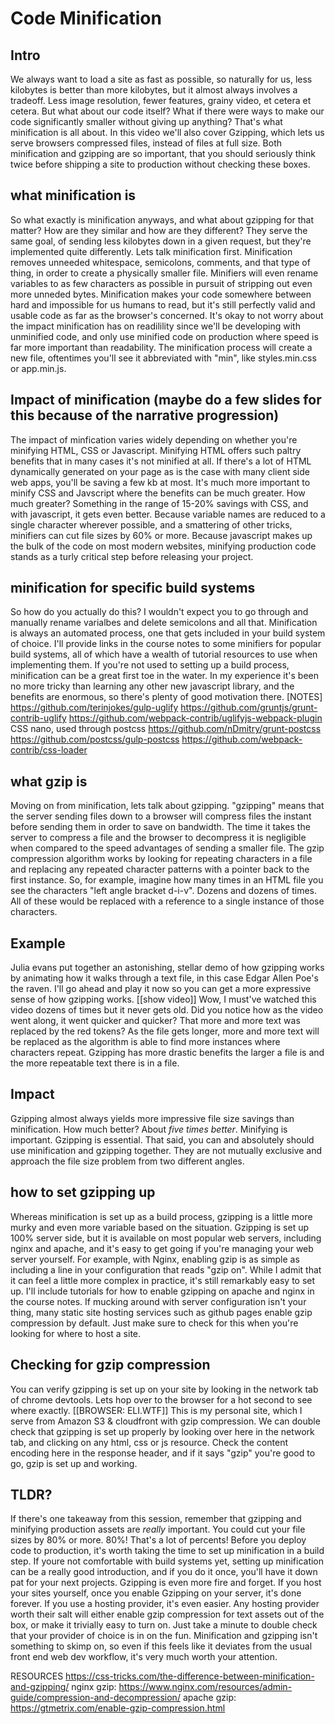 # Code Minification

## Intro

We always want to load a site as fast as possible, so naturally for us, less kilobytes is better than more kilobytes, but it almost always involves a tradeoff. Less image resolution, fewer features, grainy video, et cetera et cetera. But what about our code itself? What if there were ways to make our code significantly smaller without giving up anything? That's what minification is all about. In this video we'll also cover Gzipping, which lets us serve browsers compressed files, instead of files at full size. Both minification and gzipping are so important, that you should seriously think twice before shipping a site to production without checking these boxes.

## what minification is

So what exactly is minification anyways, and what about gzipping for that matter? How are they similar and how are they different? They serve the same goal, of sending less kilobytes down in a given request, but they're implemented quite differently. Lets talk minification first. Minification removes unneeded whitespace, semicolons, comments, and that type of thing, in order to create a physically smaller file. Minifiers will even rename variables to as few characters as possible in pursuit of stripping out even more unneded bytes. Minification makes your code somewhere between hard and impossible for us humans to read, but it's still perfectly valid and usable code as far as the browser's concerned. It's okay to not worry about the impact minification has on readilility since we'll be developing with unminified code, and only use minified code on production where speed is far more important than readability. The minification process will create a new file, oftentimes you'll see it abbreviated with "min", like styles.min.css or app.min.js.

## Impact of minification (maybe do a few slides for this because of the narrative progression)

The impact of minfication varies widely depending on whether you're minifying HTML, CSS or Javascript. Minifying HTML offers such paltry benefits that in many cases it's not minified at all. If there's a lot of HTML dynamically generated on your page as is the case with many client side web apps, you'll be saving a few kb at most. It's much more important to minify CSS and Javscript where the benefits can be much greater. How much greater? Something in the range of 15-20% savings with CSS, and with javascript, it gets even better. Because variable names are reduced to a single character wherever possible, and a smattering of other tricks, minifiers can cut file sizes by 60% or more. Because javascript makes up the bulk of the code on most modern websites, minifying production code stands as a turly critical step before releasing your project.

## minification for specific build systems

So how do you actually do this? I wouldn't expect you to go through and manually rename varialbes and delete semicolons and all that. Minification is always an automated process, one that gets included in your build system of choice. I'll provide links in the course notes to some minifiers for popular build systems, all of which have a wealth of tutorial resources to use when implementing them. If you're not used to setting up a build process, minification can be a great first toe in the water. In my experience it's been no more tricky than learning any other new javascript library, and the benefits are enormous, so there's plenty of good motivation there.
[NOTES]
https://github.com/terinjokes/gulp-uglify
https://github.com/gruntjs/grunt-contrib-uglify
https://github.com/webpack-contrib/uglifyjs-webpack-plugin
CSS nano, used through postcss
https://github.com/nDmitry/grunt-postcss
https://github.com/postcss/gulp-postcss
https://github.com/webpack-contrib/css-loader

## what gzip is

Moving on from minification, lets talk about gzipping. "gzipping" means that the server sending files down to a browser will compress files the instant before sending them in order to save on bandwidth. The time it takes the server to compress a file and the browser to decompress it is negligible when compared to the speed advantages of sending a smaller file. The gzip compression algorithm works by looking for repeating characters in a file and replacing any repeated character patterns with a pointer back to the first instance. So, for example, imagine how many times in an HTML file you see the characters "left angle bracket d-i-v". Dozens and dozens of times. All of these would be replaced with a reference to a single instance of those characters.

## Example

Julia evans put together an astonishing, stellar demo of how gzipping works by animating how it walks through a text file, in this case Edgar Allen Poe's the raven. I'll go ahead and play it now so you can get a more expressive sense of how gzipping works.
[[show video]]
Wow, I must've watched this video dozens of times but it never gets old. Did you notice how as the video went along, it went quicker and quicker? That more and more text was replaced by the red tokens? As the file gets longer, more and more text will be replaced as the algorithm is able to find more instances where characters repeat. Gzipping has more drastic benefits the larger a file is and the more repeatable text there is in a file.

## Impact

Gzipping almost always yields more impressive file size savings than minification. How much better? About _five times better_. Minifying is important. Gzipping is essential. That said, you can and absolutely should use minification and gzipping together. They are not mutually exclusive and approach the file size problem from two different angles.

## how to set gzipping up

Whereas minification is set up as a build process, gzipping is a little more murky and even more variable based on the situation. Gzipping is set up 100% server side, but it is available on most popular web servers, including nginx and apache, and it's easy to get going if you're managing your web server yourself. For example, with Nginx, enabling gzip is as simple as including a line in your configuration that reads "gzip on". While I admit that it can feel a little more complex in practice, it's still remarkably easy to set up. I'll include tutorials for how to enable gzipping on apache and nginx in the course notes. If mucking around with server configuration isn't your thing, many static site hosting services such as github pages enable gzip compression by default. Just make sure to check for this when you're looking for where to host a site.

## Checking for gzip compression

You can verify gzipping is set up on your site by looking in the network tab of chrome devtools. Lets hop over to the browser for a hot second to see where exactly.
[[BROWSER: ELI.WTF]]
This is my personal site, which I serve from Amazon S3 & cloudfront with gzip compression. We can double check that gzipping is set up properly by looking over here in the network tab, and clicking on any html, css or js resource. Check the content encoding here in the response header, and if it says "gzip" you're good to go, gzip is set up and working.

## TLDR?

If there's one takeaway from this session, remember that gzipping and minifying production assets are _really_ important. You could cut your file sizes by 80% or more. 80%! That's a lot of percents! Before you deploy code to production, it's worth taking the time to set up minification in a build step. If youre not comfortable with build systems yet, setting up minification can be a really good introduction, and if you do it once, you'll have it down pat for your next projects. Gzipping is even more fire and forget. If you host your sites yourself, once you enable Gzipping on your server, it's done forever. If you use a hosting provider, it's even easier. Any hosting provider worth their salt will either enable gzip compression for text assets out of the box, or make it trivially easy to turn on. Just take a minute to double check that your provider of choice is in on the fun. Minification and gzipping isn't something to skimp on, so even if this feels like it deviates from the usual front end web dev workflow, it's very much worth your attention.

RESOURCES
https://css-tricks.com/the-difference-between-minification-and-gzipping/
nginx gzip: https://www.nginx.com/resources/admin-guide/compression-and-decompression/
apache gzip: https://gtmetrix.com/enable-gzip-compression.html

